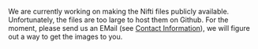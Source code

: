 We are currently working on making the Nifti files publicly available. Unfortunately, the files are too large to host them on Github. For the moment, please send us an EMail (see [Contact Information]), we will figure out a way to get the images to you.


[Contact Information]: https://github.com/ml-workgroup/covid-19-image-repository/blob/master/readme.md

